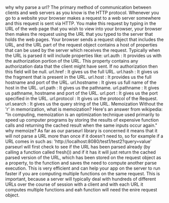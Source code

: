 why
why parse a url?
The primary method of communication between clients and web servers as you know is the HTTP protocol. Whenever you go to a website your browser makes a request to a web server somewhere and this request is sent via HTTP. You make this request by typing in the URL of the web page that you wish to view into your browser, your browser then makes the request using the URL that you typed to the server that holds the web pages.
Your browser sends a request object that includes the URL, and the URL part of the request object contains a host of properties that can be used by the server which receives the request. Typically when the URL is parsed it will include properties like:
url.auth : It provides us with the authorization portion of the URL.
This property contains any authorization data that the client might have sent. If no authorization then this field will be null.
url.href : It gives us the full URL.
url.hash : It gives us the fragment that is present in the URL.
url.host : It provides us the full hostname and port of the URL.
url.hostname : It gives us full name of the host in the URL.
url.path : It gives us the pathname.
url.pathname : It gives us pathname, hostname and port of the URL.
url.port : It gives us the port specified in the URL.
url.protocol : It gives us the protocol of the Request.
url.search : It gives us the query string of the URL.
Memoization
Without the 'r' in memorization, what is memoization? Here's an answer from wikipedia: "In computing, memoization is an optimization technique used primarily to speed up computer programs by storing the results of expensive function calls and returning the cached result when the same inputs occur again."
why memoize?
As far as our parseurl library is concerned it means that it will not parse a URL more than once if it doesn't need to, so for example if a URL comes in such as: 'http://localhost:8080/test1/test2?query=value' parseurl will first check to see if the URL has been parsed already (by calling a function called fresh()) and if it has it will just return the cached parsed version of the URL, which has been stored on the request object as a property, to the function and saves the need to compute another parse execution. This is very efficient and can help your app on the server to run faster if you are computing multiple functions on the same request. This is important, because a server will typically deal with hundreds of different URLs over the course of session with a client and with each URL it computes multiple functions and eah function will need the enire request object.
